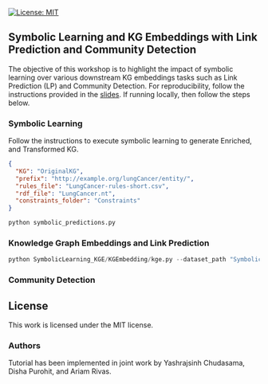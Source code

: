 [![License: MIT](https://img.shields.io/badge/License-MIT-yellow.svg)](LICENSE)

## Symbolic Learning and KG Embeddings with Link Prediction and Community Detection
The objective of this workshop is to highlight the impact of symbolic learning over various downstream KG embeddings tasks such as Link Prediction (LP) and Community Detection. For reproducibility, follow the instructions provided in the [slides](https://docs.google.com/presentation/d/14EOHzqKmI2KpseAif_GWtCi2cBEb1ksTlZMVVqFy9cQ/edit?usp=drive_link). If running locally, then follow the steps below. 


### Symbolic Learning
Follow the instructions to execute symbolic learning to generate Enriched, and Transformed KG.

```json
{
  "KG": "OriginalKG",
  "prefix": "http://example.org/lungCancer/entity/",
  "rules_file": "LungCancer-rules-short.csv",
  "rdf_file": "LungCancer.nt",
  "constraints_folder": "Constraints"
}
```

```python
python symbolic_predictions.py
```
### Knowledge Graph Embeddings and Link Prediction

```python
python SymbolicLearning_KGE/KGEmbedding/kge.py --dataset_path "SymbolicLearning_KGE/KG/OriginalKG/LungCancer.tsv" --output_dir "SymbolicLearning_KGE/KGEmbedding/OriginalKG" --results_path "SymbolicLearning_KGE/KGEmbedding/OriginalKG/" --models TransH
 ```
### Community Detection







## License
This work is licensed under the MIT license.

### Authors
Tutorial has been implemented in joint work by Yashrajsinh Chudasama, Disha Purohit, and Ariam Rivas.


